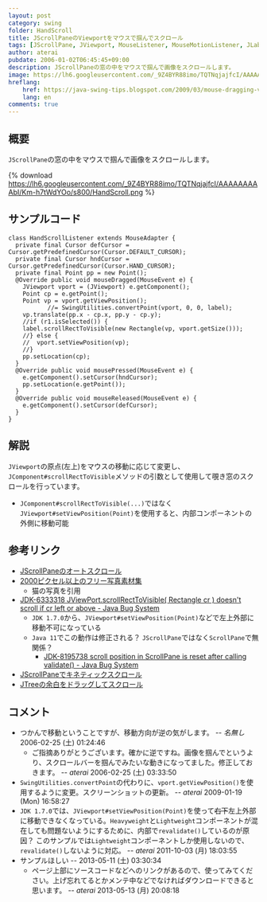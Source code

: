 ```yaml
---
layout: post
category: swing
folder: HandScroll
title: JScrollPaneのViewportをマウスで掴んでスクロール
tags: [JScrollPane, JViewport, MouseListener, MouseMotionListener, JLabel]
author: aterai
pubdate: 2006-01-02T06:45:45+09:00
description: JScrollPaneの窓の中をマウスで掴んで画像をスクロールします。
image: https://lh6.googleusercontent.com/_9Z4BYR88imo/TQTNqjajfcI/AAAAAAAAAbI/Km-h7tWdYOo/s800/HandScroll.png
hreflang:
    href: https://java-swing-tips.blogspot.com/2009/03/mouse-dragging-viewport-scroll.html
    lang: en
comments: true
---
```

## 概要
`JScrollPane`の窓の中をマウスで掴んで画像をスクロールします。

{% download https://lh6.googleusercontent.com/_9Z4BYR88imo/TQTNqjajfcI/AAAAAAAAAbI/Km-h7tWdYOo/s800/HandScroll.png %}

## サンプルコード
<pre class="prettyprint"><code>class HandScrollListener extends MouseAdapter {
  private final Cursor defCursor = Cursor.getPredefinedCursor(Cursor.DEFAULT_CURSOR);
  private final Cursor hndCursor = Cursor.getPredefinedCursor(Cursor.HAND_CURSOR);
  private final Point pp = new Point();
  @Override public void mouseDragged(MouseEvent e) {
    JViewport vport = (JViewport) e.getComponent();
    Point cp = e.getPoint();
    Point vp = vport.getViewPosition();
           //= SwingUtilities.convertPoint(vport, 0, 0, label);
    vp.translate(pp.x - cp.x, pp.y - cp.y);
    //if (r1.isSelected()) {
    label.scrollRectToVisible(new Rectangle(vp, vport.getSize()));
    //} else {
    //  vport.setViewPosition(vp);
    //}
    pp.setLocation(cp);
  }
  @Override public void mousePressed(MouseEvent e) {
    e.getComponent().setCursor(hndCursor);
    pp.setLocation(e.getPoint());
  }
  @Override public void mouseReleased(MouseEvent e) {
    e.getComponent().setCursor(defCursor);
  }
}
</code></pre>

## 解説
`JViewport`の原点(左上)をマウスの移動に応じて変更し、`JComponent#scrollRectToVisible`メソッドの引数として使用して覗き窓のスクロールを行っています。

- `JComponent#scrollRectToVisible(...)`ではなく`JViewport#setViewPosition(Point)`を使用すると、内部コンポーネントの外側に移動可能

<!-- dummy comment line for breaking list -->

## 参考リンク
- [JScrollPaneのオートスクロール](https://ateraimemo.com/Swing/AutoScroll.html)
- [2000ピクセル以上のフリー写真素材集](http://sozai-free.com/)
    - 猫の写真を引用
- [JDK-6333318 JViewPort.scrollRectToVisible( Rectangle cr ) doesn't scroll if cr left or above - Java Bug System](https://bugs.openjdk.java.net/browse/JDK-6333318)
    - `JDK 1.7.0`から、`JViewport#setViewPosition(Point)`などで左上外部に移動不可になっている
    - `Java 11`でこの動作は修正される？ `JScrollPane`ではなく`ScrollPane`で無関係？
        - [JDK-8195738 scroll position in ScrollPane is reset after calling validate() - Java Bug System](https://bugs.openjdk.java.net/browse/JDK-8195738)
- [JScrollPaneでキネティックスクロール](https://ateraimemo.com/Swing/KineticScrolling.html)
- [JTreeの余白をドラッグしてスクロール](https://ateraimemo.com/Swing/TreeDragScroll.html)

<!-- dummy comment line for breaking list -->

## コメント
- つかんで移動ということですが、移動方向が逆の気がします。 -- *名無し* 2006-02-25 (土) 01:24:46
    - ご指摘ありがとうございます。確かに逆ですね。画像を掴んでというより、スクロールバーを掴んでみたいな動きになってました。修正しておきます。 -- *aterai* 2006-02-25 (土) 03:33:50
- `SwingUtilities.convertPoint`の代わりに、`vport.getViewPosition()`を使用するように変更。スクリーンショットの更新。 -- *aterai* 2009-01-19 (Mon) 16:58:27
- `JDK 1.7.0`では、`JViewport#setViewPosition(Point)`を使って~~右下~~左上外部に移動できなくなっている。`Heavyweight`と`Lightweight`コンポーネントが混在しても問題ないようにするために、内部で`revalidate()`しているのが原因？ このサンプルでは`Lightweight`コンポーネントしか使用しないので、`revalidate()`しないように対応。 -- *aterai* 2011-10-03 (月) 18:03:55
- サンプルほしい --  2013-05-11 (土) 03:30:34
    - ページ上部にソースコードなどへのリンクがあるので、使ってみてください。上げ忘れてるとかメンテ中などでなければダウンロードできると思います。 -- *aterai* 2013-05-13 (月) 20:08:18

<!-- dummy comment line for breaking list -->
